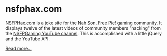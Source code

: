 # nsfphax.com

[NSFPHax.com](https://nsfphax.com) is a joke site for the [Nah Son, Free Pie! gaming](http://nsfpgaming.com) community. It displays twelve of the latest videos of community members "hacking" from the [NSFPGaming YouTube channel](https://www.youtube.com/channel/UCY_WxlLSJkAX9bBLetuyy8g). This is accomplished with a little jQuery and the YouTube API.

[Read more...](https://www.isaacyakl.com/work/nsfpgaming)
